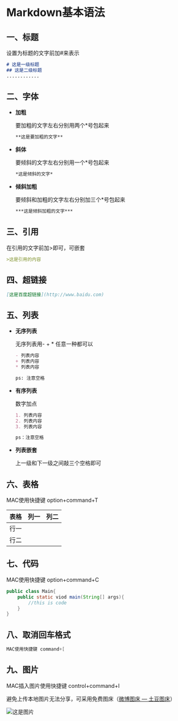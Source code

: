 # Markdown基本语法

## 一、标题

设置为标题的文字前加#来表示

```markdown
# 这是一级标题
## 这是二级标题
............
```

## 二、字体

* **加粗**

  要加粗的文字左右分别用两个*号包起来

  ```markdown
  **这是要加粗的文字**
  ```

* **斜体**

  要倾斜的文字左右分别用一个*号包起来

  ```markdown
  *这是倾斜的文字*
  ```

* **倾斜加粗**

  要倾斜和加粗的文字左右分别加三个*号包起来

  ```markdown
  ***这是倾斜加粗的文字***
  ```

## 三、引用

在引用的文字前加>即可，可嵌套

```markdown
>这是引用的内容
```

## 四、超链接

```markdown
[这是百度超链接](http://www.baidu.com)
```

## 五、列表

* **无序列表**

  无序列表用- + * 任意一种都可以

  ```markdown
  - 列表内容
  + 列表内容
  * 列表内容
  
  ps: 注意空格
  ```

* **有序列表**

  数字加点

  ```markdown
  1. 列表内容
  2. 列表内容
  3. 列表内容
  
  ps：注意空格
  ```

* **列表嵌套**

  上一级和下一级之间敲三个空格即可

## 六、表格

MAC使用快捷键 option+command+T

| **表格** | 列一 | 列二 |
| :------: | :--: | :--: |
|   行一   |      |      |
|   行二   |      |      |

## 七、代码

MAC使用快捷键 option+command+C

```java
public class Main{
    public static viod main(String[] args){
        //this is code
    }
}
```



## 八、取消回车格式

```java
MAC使用快捷键 command+[
```



## 九、图片

MAC插入图片使用快捷键 control+command+I

避免上传本地图片无法分享，可采用免费图床（[微博图床 — 土豆图床](https://images.ac.cn/)）

![这是图片](https://ww1.sinaimg.cn/large/007rAy9hly1g0u1468w58j30dc099gm6.jpg)